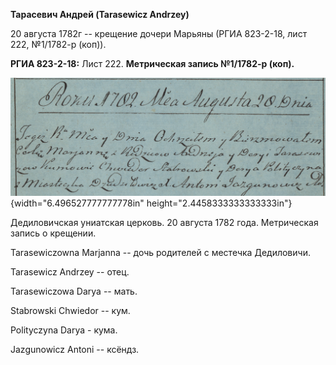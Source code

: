 **Тарасевич Андрей (Tarasewicz Andrzey)**

20 августа 1782г -- крещение дочери Марьяны (РГИА 823-2-18, лист 222,
№1/1782-р (коп)).

**РГИА 823-2-18:** Лист 222. **Метрическая запись №1/1782-р (коп).**

![](./media/f26477d19d84c8c677be7174f595541281ef8721.png){width="6.496527777777778in"
height="2.4458333333333333in"}

Дедиловичская униатская церковь. 20 августа 1782 года. Метрическая
запись о крещении.

Tarasewiczowna Marjanna -- дочь родителей с местечка Дедиловичи.

Tarasewicz Andrzey -- отец.

Tarasewiczowa Darya -- мать.

Stabrowski Chwiedor -- кум.

Polityczyna Darya - кума.

Jazgunowicz Antoni -- ксёндз.
